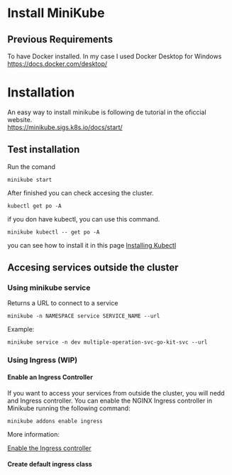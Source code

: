 # Install MiniKube

## Previous Requirements
To have Docker installed. In my case I used Docker Desktop for Windows
https://docs.docker.com/desktop/


# Installation

An easy way to install minikube is following de tutorial in the oficcial website.  
https://minikube.sigs.k8s.io/docs/start/

## Test installation

Run the comand 

```minikube start```

After finished you can check accesing the cluster.

```kubectl get po -A``` 

if you don have kubectl, you can use this command. 

``` minikube kubectl -- get po -A ```	

you can see how to install it in this page [Installing Kubectl](https://kubernetes.io/docs/tasks/tools/#kubectl)



## Accesing services outside the cluster

### Using minikube service

Returns a URL to connect to a service

```minikube -n NAMESPACE service SERVICE_NAME --url```

Example:

```minikube service -n dev multiple-operation-svc-go-kit-svc --url```

### Using Ingress (WIP)

#### Enable an Ingress Controller

If you want to access your services from outside the cluster, you will nedd and Ingress controller. You can enable the NGINX Ingress controller in Minikube running the following command:

```minikube addons enable ingress```

More information:

[Enable the Ingress controller](https://kubernetes.io/docs/tasks/access-application-cluster/ingress-minikube/)


#### Create default ingress class

